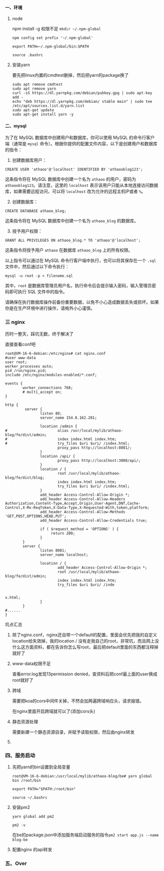 #### 一、环境

1. node
   
   npm install -g 权限不足
   `mkdir ~/.npm-global`
   
   `npm config set prefix '~/.npm-global'`
   
   `export PATH=~/.npm-global/bin:$PATH`
   
   `source .bashrc`

2. 安装yarn
   
   要先把linux内置的cmdtest删掉，然后把yarn的package换了
   
   ```
   sudo apt remove cmdtest
   sudo apt remove yarn
   curl -sS https://dl.yarnpkg.com/debian/pubkey.gpg | sudo apt-key add -
   echo "deb https://dl.yarnpkg.com/debian/ stable main" | sudo tee /etc/apt/sources.list.d/yarn.list
   sudo apt-get update
   sudo apt-get install yarn -y
   ```

#### 二、mysql

为了在 MySQL 数据库中创建用户和数据库，你可以使用 MySQL 的命令行客户端（通常是 `mysql` 命令）。根据你提供的配置文件内容，以下是创建用户和数据库的指令：

1. 创建数据库用户：

`CREATE USER 'athaoo'@'localhost' IDENTIFIED BY 'athaooblog123';`

这条指令将在 MySQL 数据库中创建一个名为 `athaoo` 的用户，密码为 `athaooblog123`。请注意，这里的 `localhost` 表示该用户只能从本地连接访问数据库，如果需要远程访问，可以将 `localhost` 改为允许的远程主机IP或者 `%`。

2. 创建数据库：

`CREATE DATABASE athaoo_blog;`

这条指令将在 MySQL 数据库中创建一个名为 `athaoo_blog` 的数据库。

3. 授予用户权限：

`GRANT ALL PRIVILEGES ON athaoo_blog.* TO 'athaoo'@'localhost';`

这条指令将授予用户 `athaoo` 在数据库 `athaoo_blog` 上的所有权限。

以上指令可以通过在 MySQL 命令行客户端中执行，也可以将其保存在一个 `.sql` 文件中，然后通过以下命令执行：

`mysql -u root -p < filename.sql`

其中，`root` 是数据库管理员用户名，执行命令后会提示输入密码，输入管理员密码即可执行 SQL 文件中的指令。

请确保在执行数据库操作前备份重要数据，以免不小心造成数据丢失或损坏。如果你是在生产环境中进行操作，请格外小心谨慎。

### 三 nginx

历时一整天，踩坑无数，终于解决了

直接查看conf吧

```
root@VM-16-6-debian:/etc/nginx# cat nginx.conf 
#user www-data
user root;
worker_processes auto;
pid /run/nginx.pid;
include /etc/nginx/modules-enabled/*.conf;

events {
        worker_connections 768;
        # multi_accept on;
}

http {
         server {
                listen 80;
                server_name 154.8.162.201;

                location /admin {
#                       alias /usr/local/mylib/athaoo-blog/fe/dist/admin;
#                       index index.html index.htm;
#                       try_files $uri $uri/ /index.html;
                        proxy_pass http://localhost:8081/;
                }
                location /api/ {
                        proxy_pass http://localhost:3000/api/;
                }
                location / {
                        root /usr/local/mylib/athaoo-blog/fe/dist/blog;
                        index index.html index.htm;
                        try_files $uri $uri/ /index.html;
                }
                add_header Access-Control-Allow-Origin *;
                add_header Access-Control-Allow-Headers Authorization,Content-Type,Accept,Origin,User-Agent,DNT,Cache-Control,X-Mx-ReqToken,X-Data-Type,X-Requested-With,token,platform;
                add_header Access-Control-Allow-Methods 'GET,POST,OPTIONS,HEAD,PUT';
                add_header Access-Control-Allow-Credentials true;

                if ( $request_method = 'OPTIONS' ) { 
                     return 200;
                }
        }
        server {
                listen 8081;
                server_name localhost;

                location / {
                        add_header Access-Control-Allow-Origin *;
                        root /usr/local/mylib/athaoo-blog/fe/dist/admin;
                        index index.html index.htm;
                        try_files $uri $uri/ /inde


x.html;
                }
        }
#......
}
```

坑点汇总

1. 除了nginx.conf，nginx还自带一个default的配置，里面会优先把我的自定义location给失效掉，我的location / 没有走我自己的root，非常坑，而且网上没什么这方面资料，都在告诉你怎么写root，最后把default里面的东西都注释掉就好了

2. www-data权限不足
   
   查看error.log发现13permission denied，查资料后把conf最上面的user换成root就好了

3. 跨域
   
   需要把koa的cors中间件关掉，不然会加两遍跨域响应头，请求报错。
   
   在nginx里面开启跨域就可以了(添加cors头)

4. 静态资源处理
   
   需要新建一个静态资源目录，并赋予读取权限，然后由nginx转发

5. 

### 四、服务启动

1. 先把yarn的bin设置到全局变量
   
   `root@VM-16-6-debian:/usr/local/mylib/athaoo-blog/be# yarn global bin
   /root/bin`
   
   `export PATH="$PATH:/root/bin"`
   
   `source ~/.bashrc`

2. 安装pm2
   
   `yarn global add pm2`
   
   `pm2 -v`
   
   在be的package.json中添加服务端启动服务的指令`pm2 start app.js --name blog-be`

3. 配置nginx 的api转发

### 五、Over
